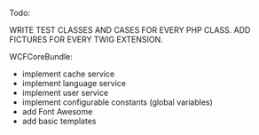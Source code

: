 Todo:

WRITE TEST CLASSES AND CASES FOR EVERY PHP CLASS.
ADD FICTURES FOR EVERY TWIG EXTENSION.

WCFCoreBundle:
- implement cache service
- implement language service
- implement user service
- implement configurable constants (global variables)
- add Font Awesome
- add basic templates